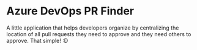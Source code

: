 # Azure DevOps PR Finder

A little application that helps developers organize by centralizing the location of all pull requests they need to approve and they need others to approve. That simple! :D